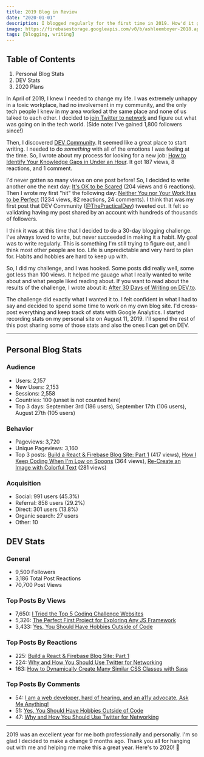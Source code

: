 ```yaml
---
title: 2019 Blog in Review
date: "2020-01-01"
description: I blogged regularly for the first time in 2019. How'd it go?
image: https://firebasestorage.googleapis.com/v0/b/ashleemboyer-2018.appspot.com/o/images%2F2020%2F01%2F2019-review.png?alt=media&token=1125950d-2ca8-4427-b8dc-382683c3f749
tags: [blogging, writing]
---
```


## Table of Contents

1. Personal Blog Stats
2. DEV Stats
3. 2020 Plans

In April of 2019, I knew I needed to change my life. I was extremely unhappy in a toxic workplace, had no involvement in my community, and the only tech people I knew in my area worked at the same place and none of us talked to each other. I decided to [join Twitter to network](https://ashleemboyer.com/why-and-how-you-should-use-twitter-for-networking) and figure out what was going on in the tech world. (Side note: I've gained 1,800 followers since!)

Then, I discovered [DEV Community](https://dev.to). It seemed like a great place to start writing. I needed to do _something_ with all of the emotions I was feeling at the time. So, I wrote about my process for looking for a new job: [How to Identify Your Knowledge Gaps in Under an Hour](https://ashleemboyer.com/how-to-identify-your-knowledge-gaps-in-under-an-hour). It got 187 views, 8 reactions, and 1 comment.

I'd never gotten so many views on one post before! So, I decided to write another one the next day: [It's OK to be Scared](https://ashleemboyer.com/it-s-ok-to-be-scared) (204 views and 6 reactions). Then I wrote my first "hit" the following day: [Neither You nor Your Work Has to be Perfect](neither-you-nor-your-work-has-to-be-perfect) (1234 views, 82 reactions, 24 comments). I think that was my first post that DEV Community ([@ThePracticalDev](https://twitter.com/ThePracticalDev)) tweeted out. It felt so validating having my post shared by an account with hundreds of thousands of followers.

I think it was at this time that I decided to do a 30-day blogging challenge. I've always loved to write, but never succeeded in making it a habit. My goal was to write regularly. This is something I'm still trying to figure out, and I think most other people are too. Life is unpredictable and very hard to plan for. Habits and hobbies are hard to keep up with.

So, I did my challenge, and I was hooked. Some posts did really well, some got less than 100 views. It helped me gauage what I really wanted to write about and what people liked reading about. If you want to read about the results of the challenge, I wrote about it: [After 30 Days of Writing on DEV.to](https://dev.to/ashleemboyer/after-30-days-of-writing-on-dev-to-a08).

The challenge did exactly what I wanted it to. I felt confident in what I had to say and decided to spend some time to work on my own blog site. I'd cross-post everything and keep track of stats with Google Analytics. I started recording stats on my personal site on August 11, 2019. I'll spend the rest of this post sharing some of those stats and also the ones I can get on DEV.

---

## Personal Blog Stats

### Audience

- Users: 2,157
- New Users: 2,153
- Sessions: 2,558
- Countries: 100 (unset is not counted here)
- Top 3 days: September 3rd (186 users), September 17th (106 users), August 27th (105 users)

### Behavior

- Pageviews: 3,720
- Unique Pageviews: 3,160
- Top 3 posts: [Build a React & Firebase Blog Site: Part 1](https://ashleemboyer.com/react-firebase-blog-01) (417 views), [How I Keep Coding When I'm Low on Spoons](https://ashleemboyer.com/how-i-keep-coding-when-i-m-low-on-spoons) (364 views), [Re-Create an Image with Colorful Text](https://ashleemboyer.com/re-create-an-image-with-colorful-text) (281 views)

### Acquisition

- Social: 991 users (45.3%)
- Referral: 858 users (29.2%)
- Direct: 301 users (13.8%)
- Organic search: 27 users
- Other: 10

## DEV Stats

### General

- 9,500 Followers
- 3,186 Total Post Reactions
- 70,700 Post Views

### Top Posts By Views

- 7,650: [I Tried the Top 5 Coding Challenge Websites](https://dev.to/ashleemboyer/i-tried-the-top-5-coding-challenge-websites-4lo9)
- 5,326: [The Perfect First Project for Exploring Any JS Framework](https://dev.to/ashleemboyer/the-perfect-first-project-for-exploring-any-js-framework-48ip)
- 3,433: [Yes, You Should Have Hobbies Outside of Code](https://dev.to/ashleemboyer/yes-you-should-have-hobbies-outside-of-code-4ao9)

### Top Posts By Reactions

- 225: [Build a React & Firebase Blog Site: Part 1](https://dev.to/ashleemboyer/build-a-react-firebase-blog-site-part-1-4gn0)
- 224: [Why and How You Should Use Twitter for Networking](https://dev.to/ashleemboyer/why-and-how-you-should-use-twitter-for-networking-357m)
- 163: [How to Dynamically Create Many Similar CSS Classes with Sass](https://dev.to/ashleemboyer/how-to-dynamically-create-many-similar-css-classes-with-sass-1538)

### Top Posts By Comments

- 54: [I am a web developer, hard of hearing, and an a11y advocate, Ask Me Anything!](https://dev.to/ashleemboyer/i-am-a-web-developer-hard-of-hearing-and-an-a11y-advocate-ask-me-anything-4f91)
- 51: [Yes, You Should Have Hobbies Outside of Code](https://dev.to/ashleemboyer/yes-you-should-have-hobbies-outside-of-code-4ao9)
- 47: [Why and How You Should Use Twitter for Networking](https://dev.to/ashleemboyer/why-and-how-you-should-use-twitter-for-networking-357m)

---

2019 was an excellent year for me both professionally and personally. I'm so glad I decided to make a change 9 months ago. Thank you all for hanging out with me and helping me make this a great year. Here's to 2020! 🎉
